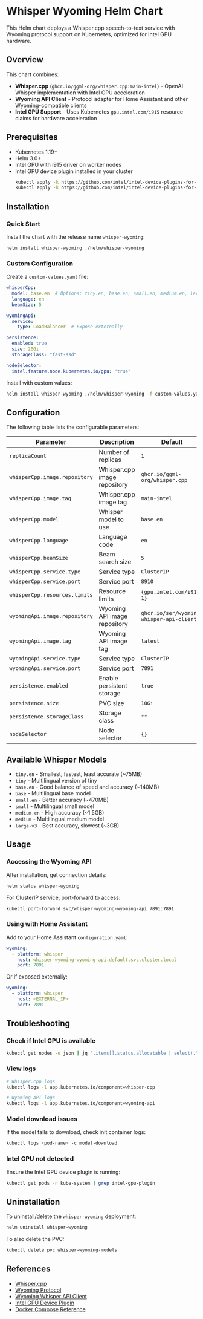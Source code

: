 # Whisper Wyoming Helm Chart

This Helm chart deploys a Whisper.cpp speech-to-text service with Wyoming protocol support on Kubernetes, optimized for Intel GPU hardware.

## Overview

This chart combines:
- **Whisper.cpp** (`ghcr.io/ggml-org/whisper.cpp:main-intel`) - OpenAI Whisper implementation with Intel GPU acceleration
- **Wyoming API Client** - Protocol adapter for Home Assistant and other Wyoming-compatible clients
- **Intel GPU Support** - Uses Kubernetes `gpu.intel.com/i915` resource claims for hardware acceleration

## Prerequisites

- Kubernetes 1.19+
- Helm 3.0+
- Intel GPU with i915 driver on worker nodes
- Intel GPU device plugin installed in your cluster
  ```bash
  kubectl apply -k https://github.com/intel/intel-device-plugins-for-kubernetes/deployments/nfd?ref=main
  kubectl apply -k https://github.com/intel/intel-device-plugins-for-kubernetes/deployments/gpu_plugin?ref=main
  ```

## Installation

### Quick Start

Install the chart with the release name `whisper-wyoming`:

```bash
helm install whisper-wyoming ./helm/whisper-wyoming
```

### Custom Configuration

Create a `custom-values.yaml` file:

```yaml
whisperCpp:
  model: base.en  # Options: tiny.en, base.en, small.en, medium.en, large-v3
  language: en
  beamSize: 5

wyomingApi:
  service:
    type: LoadBalancer  # Expose externally

persistence:
  enabled: true
  size: 20Gi
  storageClass: "fast-ssd"

nodeSelector:
  intel.feature.node.kubernetes.io/gpu: "true"
```

Install with custom values:

```bash
helm install whisper-wyoming ./helm/whisper-wyoming -f custom-values.yaml
```

## Configuration

The following table lists the configurable parameters:

| Parameter | Description | Default |
|-----------|-------------|---------|
| `replicaCount` | Number of replicas | `1` |
| `whisperCpp.image.repository` | Whisper.cpp image repository | `ghcr.io/ggml-org/whisper.cpp` |
| `whisperCpp.image.tag` | Whisper.cpp image tag | `main-intel` |
| `whisperCpp.model` | Whisper model to use | `base.en` |
| `whisperCpp.language` | Language code | `en` |
| `whisperCpp.beamSize` | Beam search size | `5` |
| `whisperCpp.service.type` | Service type | `ClusterIP` |
| `whisperCpp.service.port` | Service port | `8910` |
| `whisperCpp.resources.limits` | Resource limits | `{gpu.intel.com/i915: 1}` |
| `wyomingApi.image.repository` | Wyoming API image repository | `ghcr.io/ser/wyoming-whisper-api-client` |
| `wyomingApi.image.tag` | Wyoming API image tag | `latest` |
| `wyomingApi.service.type` | Service type | `ClusterIP` |
| `wyomingApi.service.port` | Service port | `7891` |
| `persistence.enabled` | Enable persistent storage | `true` |
| `persistence.size` | PVC size | `10Gi` |
| `persistence.storageClass` | Storage class | `""` |
| `nodeSelector` | Node selector | `{}` |

## Available Whisper Models

- `tiny.en` - Smallest, fastest, least accurate (~75MB)
- `tiny` - Multilingual version of tiny
- `base.en` - Good balance of speed and accuracy (~140MB) 
- `base` - Multilingual base model
- `small.en` - Better accuracy (~470MB)
- `small` - Multilingual small model
- `medium.en` - High accuracy (~1.5GB)
- `medium` - Multilingual medium model
- `large-v3` - Best accuracy, slowest (~3GB)

## Usage

### Accessing the Wyoming API

After installation, get connection details:

```bash
helm status whisper-wyoming
```

For ClusterIP service, port-forward to access:

```bash
kubectl port-forward svc/whisper-wyoming-wyoming-api 7891:7891
```

### Using with Home Assistant

Add to your Home Assistant `configuration.yaml`:

```yaml
wyoming:
  - platform: whisper
    host: whisper-wyoming-wyoming-api.default.svc.cluster.local
    port: 7891
```

Or if exposed externally:

```yaml
wyoming:
  - platform: whisper
    host: <EXTERNAL_IP>
    port: 7891
```

## Troubleshooting

### Check if Intel GPU is available

```bash
kubectl get nodes -o json | jq '.items[].status.allocatable | select(."gpu.intel.com/i915" != null)'
```

### View logs

```bash
# Whisper.cpp logs
kubectl logs -l app.kubernetes.io/component=whisper-cpp

# Wyoming API logs
kubectl logs -l app.kubernetes.io/component=wyoming-api
```

### Model download issues

If the model fails to download, check init container logs:

```bash
kubectl logs <pod-name> -c model-download
```

### Intel GPU not detected

Ensure the Intel GPU device plugin is running:

```bash
kubectl get pods -n kube-system | grep intel-gpu-plugin
```

## Uninstallation

To uninstall/delete the `whisper-wyoming` deployment:

```bash
helm uninstall whisper-wyoming
```

To also delete the PVC:

```bash
kubectl delete pvc whisper-wyoming-models
```

## References

- [Whisper.cpp](https://github.com/ggml-org/whisper.cpp)
- [Wyoming Protocol](https://github.com/rhasspy/wyoming)
- [Wyoming Whisper API Client](https://github.com/ser/wyoming-whisper-api-client)
- [Intel GPU Device Plugin](https://github.com/intel/intel-device-plugins-for-kubernetes)
- [Docker Compose Reference](https://github.com/tannisroot/wyoming-whisper-cpp-intel-gpu-docker)
